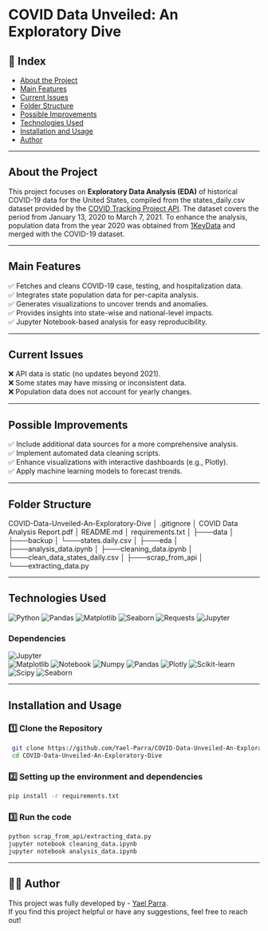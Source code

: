 # COVID Data Unveiled: An Exploratory Dive

##  📌 Index
-  [About the Project](#-about-the-project)  
-  [Main Features](#-main-features)  
-  [Current Issues](#-current-issues)
-  [Folder Structure](#-folder-structure)
-  [Possible Improvements](#-possible-improvements)   
-  [Technologies Used](#-technologies-used)   
-  [Installation and Usage](#-installation-and-usage)   
-  [Author](#-author)   

---

##  About the Project  

This project focuses on **Exploratory Data Analysis (EDA)** of historical COVID-19 data for the United States, compiled from the states_daily.csv dataset provided by the [COVID Tracking Project API](https://covidtracking.com/data/api). The dataset covers the period from January 13, 2020 to March 7, 2021. To enhance the analysis, population data from the year 2020 was obtained from [1KeyData](https://state.1keydata.com/state-population-density.php) and merged with the COVID-19 dataset.

---

##  Main Features  
✅ Fetches and cleans COVID-19 case, testing, and hospitalization data.  
✅ Integrates state population data for per-capita analysis.  
✅ Generates visualizations to uncover trends and anomalies.  
✅ Provides insights into state-wise and national-level impacts.  
✅ Jupyter Notebook-based analysis for easy reproducibility.  

---

##  Current Issues  
❌ API data is static (no updates beyond 2021).  
❌ Some states may have missing or inconsistent data.  
❌ Population data does not account for yearly changes.  

---

##  Possible Improvements  
✅ Include additional data sources for a more comprehensive analysis.  
✅ Implement automated data cleaning scripts.  
✅ Enhance visualizations with interactive dashboards (e.g., Plotly).  
✅ Apply machine learning models to forecast trends.  

---
## Folder Structure

COVID-Data-Unveiled-An-Exploratory-Dive │ .gitignore │ COVID Data Analysis Report.pdf │ README.md │ requirements.txt │ ├───data │ ├───backup │ └───states.daily.csv │ ├───eda │ ├───analysis_data.ipynb │ ├───cleaning_data.ipynb │ └───clean_data_states_daily.csv │ ├───scrap_from_api │ └───extracting_data.py      
        

---

## Technologies Used

![Python](https://img.shields.io/badge/-Python-3776AB?logo=python&logoColor=white) 
![Pandas](https://img.shields.io/badge/-Pandas-150458?logo=pandas&logoColor=white) 
![Matplotlib](https://img.shields.io/badge/-Matplotlib-11557C?logo=matplotlib&logoColor=white)  ![Seaborn](https://img.shields.io/badge/-Seaborn-FF5851?logo=seaborn&logoColor=white) 
![Requests](https://img.shields.io/badge/-Requests-FF4F00?logo=requests&logoColor=white)
![Jupyter](https://img.shields.io/badge/-Jupyter-FF3C00?logo=jupyter&logoColor=white) 

### Dependencies

![Jupyter](https://img.shields.io/badge/-Jupyter-FF3C00?logo=jupyter&logoColor=white)  
![Matplotlib](https://img.shields.io/badge/-Matplotlib-11557C?logo=matplotlib&logoColor=white) 
![Notebook](https://img.shields.io/badge/-Notebook-6DBF8D?logo=jupyter&logoColor=white) 
![Numpy](https://img.shields.io/badge/-NumPy-013243?logo=numpy&logoColor=white) 
![Pandas](https://img.shields.io/badge/-Pandas-150458?logo=pandas&logoColor=white) 
![Plotly](https://img.shields.io/badge/-Plotly-3F4B8F?logo=plotly&logoColor=white) 
![Scikit-learn](https://img.shields.io/badge/-Scikit--learn-F7931E?logo=scikit-learn&logoColor=white) 
![Scipy](https://img.shields.io/badge/-SciPy-8C150D?logo=scipy&logoColor=white)
![Seaborn](https://img.shields.io/badge/-Seaborn-FF5851?logo=seaborn&logoColor=white) 


---

## Installation and Usage  

### 1️⃣ Clone the Repository  
```bash
 git clone https://github.com/Yael-Parra/COVID-Data-Unveiled-An-Exploratory-Dive.git # Better check the url in the code section
 cd COVID-Data-Unveiled-An-Exploratory-Dive
```

### 2️⃣ Setting up the environment and dependencies  

```bash
pip install -r requirements.txt
```

### 3️⃣ Run the code
```bash
python scrap_from_api/extracting_data.py 
jupyter notebook cleaning_data.ipynb
jupyter notebook analysis_data.ipynb
```

---
## 🧑‍💻 Author  
This project was fully developed by - [Yael Parra](https://www.linkedin.com/in/yael-parra/).  
If you find this project helpful or have any suggestions, feel free to reach out!

